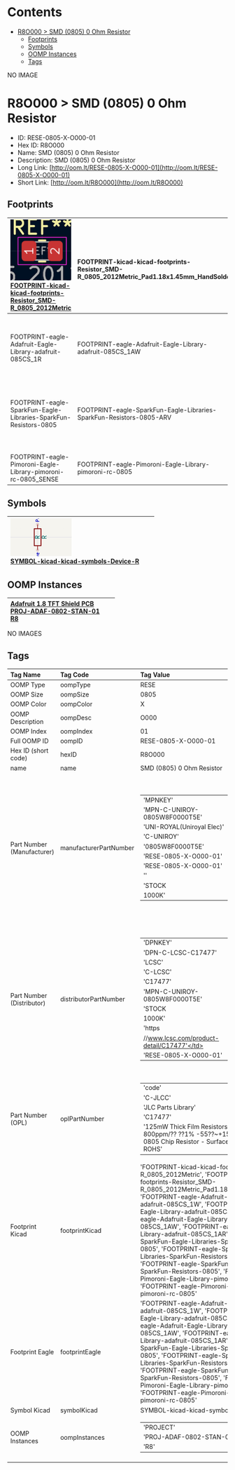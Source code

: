 



Contents
========

* [R8O000 > SMD (0805) 0 Ohm Resistor](#r8o000--smd-0805-0-ohm-resistor)
	* [Footprints](#footprints)
	* [Symbols](#symbols)
	* [OOMP Instances](#oomp-instances)
	* [Tags](#tags)
  
NO IMAGE  
# R8O000 > SMD (0805) 0 Ohm Resistor

- ID: RESE-0805-X-O000-01
- Hex ID: R8O000
- Name: SMD (0805) 0 Ohm Resistor
- Description: SMD (0805) 0 Ohm Resistor
- Long Link: [http://oom.lt/RESE-0805-X-O000-01](http://oom.lt/RESE-0805-X-O000-01)
- Short Link: [http://oom.lt/R8O000](http://oom.lt/R8O000)

## Footprints
  

|[![](https://raw.githubusercontent.com/oomlout/oomlout_OOMP_eda_V2/main/FOOTPRINT/kicad/kicad-footprints/Resistor_SMD/R_0805_2012Metric/image_140.png)<br>FOOTPRINT-kicad-kicad-footprints-Resistor_SMD-R_0805_2012Metric](https://github.com/oomlout/oomlout_OOMP_eda_V2/tree/main/FOOTPRINT/kicad/kicad-footprints/Resistor_SMD/R_0805_2012Metric/)|![]()<br>FOOTPRINT-kicad-kicad-footprints-Resistor_SMD-R_0805_2012Metric_Pad1.18x1.45mm_HandSolder|![]()<br>FOOTPRINT-eagle-Adafruit-Eagle-Library-adafruit-085CS_1W|
| :--- | :--- | :--- |
|![]()<br>FOOTPRINT-eagle-Adafruit-Eagle-Library-adafruit-085CS_1R|![]()<br>FOOTPRINT-eagle-Adafruit-Eagle-Library-adafruit-085CS_1AW|![]()<br>FOOTPRINT-eagle-Adafruit-Eagle-Library-adafruit-085CS_1AR|
|![]()<br>FOOTPRINT-eagle-SparkFun-Eagle-Libraries-SparkFun-Resistors-0805|![]()<br>FOOTPRINT-eagle-SparkFun-Eagle-Libraries-SparkFun-Resistors-0805-ARV|![]()<br>FOOTPRINT-eagle-SparkFun-Eagle-Libraries-SparkFun-Resistors-0805|
|![]()<br>FOOTPRINT-eagle-Pimoroni-Eagle-Library-pimoroni-rc-0805_SENSE|![]()<br>FOOTPRINT-eagle-Pimoroni-Eagle-Library-pimoroni-rc-0805||

## Symbols
  

|[![](https://raw.githubusercontent.com/oomlout/oomlout_OOMP_eda_V2/main/SYMBOL/kicad/kicad-symbols/Device/R/image_140.png)<br>SYMBOL-kicad-kicad-symbols-Device-R](https://github.com/oomlout/oomlout_OOMP_eda_V2/tree/main/SYMBOL/kicad/kicad-symbols/Device/R/)|||
| :--- | :--- | :--- |

## OOMP Instances
  

|[Adafruit 1.8 TFT Shield PCB<br>PROJ-ADAF-0802-STAN-01<br>R8](https://github.com/oomlout/oomlout_OOMP_projects_V2/tree/main/PROJ/ADAF/0802/STAN/01/)|||
| :--- | :--- | :--- |
  
NO IMAGES  
## Tags
  

|Tag Name|Tag Code|Tag Value|
| :--- | :--- | :--- |
|OOMP Type|oompType|RESE|
|OOMP Size|oompSize|0805|
|OOMP Color|oompColor|X|
|OOMP Description|oompDesc|O000|
|OOMP Index|oompIndex|01|
|Full OOMP ID|oompID|RESE-0805-X-O000-01|
|Hex ID (short code)|hexID|R8O000|
|name|name|SMD (0805) 0 Ohm Resistor|
|Part Number (Manufacturer)|manufacturerPartNumber|<table><tr><td>'MPNKEY'</td></tr><tr><td> 'MPN-C-UNIROY-0805W8F0000T5E'</td><td> 'MANUFACTURER'</td></tr><tr><td> 'UNI-ROYAL(Uniroyal Elec)'</td><td> 'MANUCODE'</td></tr><tr><td> 'C-UNIROY'</td><td> 'MPN'</td></tr><tr><td> '0805W8F0000T5E'</td><td> 'OOMPIDPARTIAL'</td></tr><tr><td> 'RESE-0805-X-O000-01'</td><td> 'OOMPID'</td></tr><tr><td> 'RESE-0805-X-O000-01'</td><td> 'LINK'</td></tr><tr><td> ''</td><td> 'tags'</td></tr><tr><td> 'STOCK</td></tr><tr><td>1000K'</td></tr></table></td><td> <table><tr><td>'MPNKEY'</td></tr><tr><td> 'MPN-C-UNIROY-0805W8J0000T5E'</td><td> 'MANUFACTURER'</td></tr><tr><td> 'UNI-ROYAL(Uniroyal Elec)'</td><td> 'MANUCODE'</td></tr><tr><td> 'C-UNIROY'</td><td> 'MPN'</td></tr><tr><td> '0805W8J0000T5E'</td><td> 'OOMPIDPARTIAL'</td></tr><tr><td> 'RESE-0805-X-O000-01'</td><td> 'OOMPID'</td></tr><tr><td> 'RESE-0805-X-O000-01'</td><td> 'LINK'</td></tr><tr><td> ''</td><td> 'tags'</td></tr><tr><td> 'STOCK</td></tr><tr><td>100K'</td></tr></table></td><td> <table><tr><td>'MPNKEY'</td></tr><tr><td> 'MPN-C-YAGEO-RC0805JR-070RL'</td><td> 'MANUFACTURER'</td></tr><tr><td> 'YAGEO'</td><td> 'MANUCODE'</td></tr><tr><td> 'C-YAGEO'</td><td> 'MPN'</td></tr><tr><td> 'RC0805JR-070RL'</td><td> 'OOMPIDPARTIAL'</td></tr><tr><td> 'RESE-0805-X-O000-01'</td><td> 'OOMPID'</td></tr><tr><td> 'RESE-0805-X-O000-01'</td><td> 'LINK'</td></tr><tr><td> ''</td><td> 'tags'</td></tr><tr><td> </td></tr></table></td><td> <table><tr><td>'MPNKEY'</td></tr><tr><td> 'MPN-C-YAGEO-RC0805FR-070RL'</td><td> 'MANUFACTURER'</td></tr><tr><td> 'YAGEO'</td><td> 'MANUCODE'</td></tr><tr><td> 'C-YAGEO'</td><td> 'MPN'</td></tr><tr><td> 'RC0805FR-070RL'</td><td> 'OOMPIDPARTIAL'</td></tr><tr><td> 'RESE-0805-X-O000-01'</td><td> 'OOMPID'</td></tr><tr><td> 'RESE-0805-X-O000-01'</td><td> 'LINK'</td></tr><tr><td> ''</td><td> 'tags'</td></tr><tr><td> 'STOCK</td></tr><tr><td>100K'</td></tr></table></td><td> <table><tr><td>'MPNKEY'</td></tr><tr><td> 'MPN-C-LIZELE-CR0805F80000G'</td><td> 'MANUFACTURER'</td></tr><tr><td> 'LIZ Elec'</td><td> 'MANUCODE'</td></tr><tr><td> 'C-LIZELE'</td><td> 'MPN'</td></tr><tr><td> 'CR0805F80000G'</td><td> 'OOMPIDPARTIAL'</td></tr><tr><td> 'RESE-0805-X-O000-01'</td><td> 'OOMPID'</td></tr><tr><td> 'RESE-0805-X-O000-01'</td><td> 'LINK'</td></tr><tr><td> ''</td><td> 'tags'</td></tr><tr><td> </td></tr></table></td><td> <table><tr><td>'MPNKEY'</td></tr><tr><td> 'MPN-C-LIZELE-CR0805J80000G'</td><td> 'MANUFACTURER'</td></tr><tr><td> 'LIZ Elec'</td><td> 'MANUCODE'</td></tr><tr><td> 'C-LIZELE'</td><td> 'MPN'</td></tr><tr><td> 'CR0805J80000G'</td><td> 'OOMPIDPARTIAL'</td></tr><tr><td> 'RESE-0805-X-O000-01'</td><td> 'OOMPID'</td></tr><tr><td> 'RESE-0805-X-O000-01'</td><td> 'LINK'</td></tr><tr><td> ''</td><td> 'tags'</td></tr><tr><td> </td></tr></table></td><td> <table><tr><td>'MPNKEY'</td></tr><tr><td> 'MPN-C-RALEC-RTT050000FTP'</td><td> 'MANUFACTURER'</td></tr><tr><td> 'RALEC'</td><td> 'MANUCODE'</td></tr><tr><td> 'C-RALEC'</td><td> 'MPN'</td></tr><tr><td> 'RTT050000FTP'</td><td> 'OOMPIDPARTIAL'</td></tr><tr><td> 'RESE-0805-X-O000-01'</td><td> 'OOMPID'</td></tr><tr><td> 'RESE-0805-X-O000-01'</td><td> 'LINK'</td></tr><tr><td> ''</td><td> 'tags'</td></tr><tr><td> </td></tr></table></td><td> <table><tr><td>'MPNKEY'</td></tr><tr><td> 'MPN-C-RALEC-RTT05000JTP'</td><td> 'MANUFACTURER'</td></tr><tr><td> 'RALEC'</td><td> 'MANUCODE'</td></tr><tr><td> 'C-RALEC'</td><td> 'MPN'</td></tr><tr><td> 'RTT05000JTP'</td><td> 'OOMPIDPARTIAL'</td></tr><tr><td> 'RESE-0805-X-O000-01'</td><td> 'OOMPID'</td></tr><tr><td> 'RESE-0805-X-O000-01'</td><td> 'LINK'</td></tr><tr><td> ''</td><td> 'tags'</td></tr><tr><td> 'STOCK</td></tr><tr><td>100K'</td></tr></table></td><td> <table><tr><td>'MPNKEY'</td></tr><tr><td> 'MPN-C-FHGUAN-RS-05000JT'</td><td> 'MANUFACTURER'</td></tr><tr><td> 'FH (Guangdong Fenghua Advanced Tech)'</td><td> 'MANUCODE'</td></tr><tr><td> 'C-FHGUAN'</td><td> 'MPN'</td></tr><tr><td> 'RS-05000JT'</td><td> 'OOMPIDPARTIAL'</td></tr><tr><td> 'RESE-0805-X-O000-01'</td><td> 'OOMPID'</td></tr><tr><td> 'RESE-0805-X-O000-01'</td><td> 'LINK'</td></tr><tr><td> ''</td><td> 'tags'</td></tr><tr><td> 'STOCK</td></tr><tr><td>100K'</td></tr></table></td><td> <table><tr><td>'MPNKEY'</td></tr><tr><td> 'MPN-C-KOASPE-RK73Z2ATTD'</td><td> 'MANUFACTURER'</td></tr><tr><td> 'KOA Speer Elec'</td><td> 'MANUCODE'</td></tr><tr><td> 'C-KOASPE'</td><td> 'MPN'</td></tr><tr><td> 'RK73Z2ATTD'</td><td> 'OOMPIDPARTIAL'</td></tr><tr><td> 'RESE-0805-X-O000-01'</td><td> 'OOMPID'</td></tr><tr><td> 'RESE-0805-X-O000-01'</td><td> 'LINK'</td></tr><tr><td> ''</td><td> 'tags'</td></tr><tr><td> </td></tr></table></td><td> <table><tr><td>'MPNKEY'</td></tr><tr><td> 'MPN-C-FHGUAN-RS-05000FT'</td><td> 'MANUFACTURER'</td></tr><tr><td> 'FH (Guangdong Fenghua Advanced Tech)'</td><td> 'MANUCODE'</td></tr><tr><td> 'C-FHGUAN'</td><td> 'MPN'</td></tr><tr><td> 'RS-05000FT'</td><td> 'OOMPIDPARTIAL'</td></tr><tr><td> 'RESE-0805-X-O000-01'</td><td> 'OOMPID'</td></tr><tr><td> 'RESE-0805-X-O000-01'</td><td> 'LINK'</td></tr><tr><td> ''</td><td> 'tags'</td></tr><tr><td> 'STOCK</td></tr><tr><td>10K'</td></tr></table></td><td> <table><tr><td>'MPNKEY'</td></tr><tr><td> 'MPN-C-YAGEO-AC0805JR-070RL'</td><td> 'MANUFACTURER'</td></tr><tr><td> 'YAGEO'</td><td> 'MANUCODE'</td></tr><tr><td> 'C-YAGEO'</td><td> 'MPN'</td></tr><tr><td> 'AC0805JR-070RL'</td><td> 'OOMPIDPARTIAL'</td></tr><tr><td> 'RESE-0805-X-O000-01'</td><td> 'OOMPID'</td></tr><tr><td> 'RESE-0805-X-O000-01'</td><td> 'LINK'</td></tr><tr><td> ''</td><td> 'tags'</td></tr><tr><td> 'STOCK</td></tr><tr><td>10K'</td></tr></table></td><td> <table><tr><td>'MPNKEY'</td></tr><tr><td> 'MPN-C-ROHMSE-MCR10EZPJ000'</td><td> 'MANUFACTURER'</td></tr><tr><td> 'ROHM Semicon'</td><td> 'MANUCODE'</td></tr><tr><td> 'C-ROHMSE'</td><td> 'MPN'</td></tr><tr><td> 'MCR10EZPJ000'</td><td> 'OOMPIDPARTIAL'</td></tr><tr><td> 'RESE-0805-X-O000-01'</td><td> 'OOMPID'</td></tr><tr><td> 'RESE-0805-X-O000-01'</td><td> 'LINK'</td></tr><tr><td> ''</td><td> 'tags'</td></tr><tr><td> </td></tr></table></td><td> <table><tr><td>'MPNKEY'</td></tr><tr><td> 'MPN-C-WALSIN-WR08X0000FTL'</td><td> 'MANUFACTURER'</td></tr><tr><td> 'Walsin Tech Corp'</td><td> 'MANUCODE'</td></tr><tr><td> 'C-WALSIN'</td><td> 'MPN'</td></tr><tr><td> 'WR08X0000FTL'</td><td> 'OOMPIDPARTIAL'</td></tr><tr><td> 'RESE-0805-X-O000-01'</td><td> 'OOMPID'</td></tr><tr><td> 'RESE-0805-X-O000-01'</td><td> 'LINK'</td></tr><tr><td> ''</td><td> 'tags'</td></tr><tr><td> 'STOCK</td></tr><tr><td>10K'</td></tr></table></td><td> <table><tr><td>'MPNKEY'</td></tr><tr><td> 'MPN-C-PANASO-ERJ6GEY0R00V'</td><td> 'MANUFACTURER'</td></tr><tr><td> 'PANASONIC'</td><td> 'MANUCODE'</td></tr><tr><td> 'C-PANASO'</td><td> 'MPN'</td></tr><tr><td> 'ERJ6GEY0R00V'</td><td> 'OOMPIDPARTIAL'</td></tr><tr><td> 'RESE-0805-X-O000-01'</td><td> 'OOMPID'</td></tr><tr><td> 'RESE-0805-X-O000-01'</td><td> 'LINK'</td></tr><tr><td> ''</td><td> 'tags'</td></tr><tr><td> 'STOCK</td></tr><tr><td>10K'</td></tr></table></td><td> <table><tr><td>'MPNKEY'</td></tr><tr><td> 'MPN-C-YAGEO-AC0805FR-070RL'</td><td> 'MANUFACTURER'</td></tr><tr><td> 'YAGEO'</td><td> 'MANUCODE'</td></tr><tr><td> 'C-YAGEO'</td><td> 'MPN'</td></tr><tr><td> 'AC0805FR-070RL'</td><td> 'OOMPIDPARTIAL'</td></tr><tr><td> 'RESE-0805-X-O000-01'</td><td> 'OOMPID'</td></tr><tr><td> 'RESE-0805-X-O000-01'</td><td> 'LINK'</td></tr><tr><td> ''</td><td> 'tags'</td></tr><tr><td> 'STOCK</td></tr><tr><td>10K'</td></tr></table></td><td> <table><tr><td>'MPNKEY'</td></tr><tr><td> 'MPN-C-SEISTA-RMCF0805ZT0R00'</td><td> 'MANUFACTURER'</td></tr><tr><td> 'SEI(Stackpole Elec)'</td><td> 'MANUCODE'</td></tr><tr><td> 'C-SEISTA'</td><td> 'MPN'</td></tr><tr><td> 'RMCF0805ZT0R00'</td><td> 'OOMPIDPARTIAL'</td></tr><tr><td> 'RESE-0805-X-O000-01'</td><td> 'OOMPID'</td></tr><tr><td> 'RESE-0805-X-O000-01'</td><td> 'LINK'</td></tr><tr><td> ''</td><td> 'tags'</td></tr><tr><td> </td></tr></table></td><td> <table><tr><td>'MPNKEY'</td></tr><tr><td> 'MPN-C-EVEROH-CR0805F0R00P05Z'</td><td> 'MANUFACTURER'</td></tr><tr><td> 'Ever Ohms Tech'</td><td> 'MANUCODE'</td></tr><tr><td> 'C-EVEROH'</td><td> 'MPN'</td></tr><tr><td> 'CR0805F0R00P05Z'</td><td> 'OOMPIDPARTIAL'</td></tr><tr><td> 'RESE-0805-X-O000-01'</td><td> 'OOMPID'</td></tr><tr><td> 'RESE-0805-X-O000-01'</td><td> 'LINK'</td></tr><tr><td> ''</td><td> 'tags'</td></tr><tr><td> </td></tr></table></td><td> <table><tr><td>'MPNKEY'</td></tr><tr><td> 'MPN-C-TAITEC-RM10FTN0'</td><td> 'MANUFACTURER'</td></tr><tr><td> 'TA-I Tech'</td><td> 'MANUCODE'</td></tr><tr><td> 'C-TAITEC'</td><td> 'MPN'</td></tr><tr><td> 'RM10FTN0'</td><td> 'OOMPIDPARTIAL'</td></tr><tr><td> 'RESE-0805-X-O000-01'</td><td> 'OOMPID'</td></tr><tr><td> 'RESE-0805-X-O000-01'</td><td> 'LINK'</td></tr><tr><td> ''</td><td> 'tags'</td></tr><tr><td> </td></tr></table></td><td> <table><tr><td>'MPNKEY'</td></tr><tr><td> 'MPN-C-TYOHM-RMC080505%N'</td><td> 'MANUFACTURER'</td></tr><tr><td> 'TyoHM'</td><td> 'MANUCODE'</td></tr><tr><td> 'C-TYOHM'</td><td> 'MPN'</td></tr><tr><td> 'RMC080505%N'</td><td> 'OOMPIDPARTIAL'</td></tr><tr><td> 'RESE-0805-X-O000-01'</td><td> 'OOMPID'</td></tr><tr><td> 'RESE-0805-X-O000-01'</td><td> 'LINK'</td></tr><tr><td> ''</td><td> 'tags'</td></tr><tr><td> </td></tr></table></td><td> <table><tr><td>'MPNKEY'</td></tr><tr><td> 'MPN-C-TYOHM-RMC080501%N'</td><td> 'MANUFACTURER'</td></tr><tr><td> 'TyoHM'</td><td> 'MANUCODE'</td></tr><tr><td> 'C-TYOHM'</td><td> 'MPN'</td></tr><tr><td> 'RMC080501%N'</td><td> 'OOMPIDPARTIAL'</td></tr><tr><td> 'RESE-0805-X-O000-01'</td><td> 'OOMPID'</td></tr><tr><td> 'RESE-0805-X-O000-01'</td><td> 'LINK'</td></tr><tr><td> ''</td><td> 'tags'</td></tr><tr><td> 'STOCK</td></tr><tr><td>1K'</td></tr></table></td><td> <table><tr><td>'MPNKEY'</td></tr><tr><td> 'MPN-C-UNIROY-HP05W3J0000T5E'</td><td> 'MANUFACTURER'</td></tr><tr><td> 'UNI-ROYAL(Uniroyal Elec)'</td><td> 'MANUCODE'</td></tr><tr><td> 'C-UNIROY'</td><td> 'MPN'</td></tr><tr><td> 'HP05W3J0000T5E'</td><td> 'OOMPIDPARTIAL'</td></tr><tr><td> 'RESE-0805-X-O000-01'</td><td> 'OOMPID'</td></tr><tr><td> 'RESE-0805-X-O000-01'</td><td> 'LINK'</td></tr><tr><td> ''</td><td> 'tags'</td></tr><tr><td> </td></tr></table></td><td> <table><tr><td>'MPNKEY'</td></tr><tr><td> 'MPN-C-VIKING-CR-05FL7----0R'</td><td> 'MANUFACTURER'</td></tr><tr><td> 'Viking Tech'</td><td> 'MANUCODE'</td></tr><tr><td> 'C-VIKING'</td><td> 'MPN'</td></tr><tr><td> 'CR-05FL7----0R'</td><td> 'OOMPIDPARTIAL'</td></tr><tr><td> 'RESE-0805-X-O000-01'</td><td> 'OOMPID'</td></tr><tr><td> 'RESE-0805-X-O000-01'</td><td> 'LINK'</td></tr><tr><td> ''</td><td> 'tags'</td></tr><tr><td> </td></tr></table></td><td> <table><tr><td>'MPNKEY'</td></tr><tr><td> 'MPN-C-RALEC-RAT05000JTP'</td><td> 'MANUFACTURER'</td></tr><tr><td> 'RALEC'</td><td> 'MANUCODE'</td></tr><tr><td> 'C-RALEC'</td><td> 'MPN'</td></tr><tr><td> 'RAT05000JTP'</td><td> 'OOMPIDPARTIAL'</td></tr><tr><td> 'RESE-0805-X-O000-01'</td><td> 'OOMPID'</td></tr><tr><td> 'RESE-0805-X-O000-01'</td><td> 'LINK'</td></tr><tr><td> ''</td><td> 'tags'</td></tr><tr><td> </td></tr></table></td><td> <table><tr><td>'MPNKEY'</td></tr><tr><td> 'MPN-C-KAMAYA-RMC20JPTP'</td><td> 'MANUFACTURER'</td></tr><tr><td> 'KAMAYA'</td><td> 'MANUCODE'</td></tr><tr><td> 'C-KAMAYA'</td><td> 'MPN'</td></tr><tr><td> 'RMC20JPTP'</td><td> 'OOMPIDPARTIAL'</td></tr><tr><td> 'RESE-0805-X-O000-01'</td><td> 'OOMPID'</td></tr><tr><td> 'RESE-0805-X-O000-01'</td><td> 'LINK'</td></tr><tr><td> ''</td><td> 'tags'</td></tr><tr><td> </td></tr></table></td><td> <table><tr><td>'MPNKEY'</td></tr><tr><td> 'MPN-C-RESIST-AECR0805F0000K9'</td><td> 'MANUFACTURER'</td></tr><tr><td> 'Resistor.Today'</td><td> 'MANUCODE'</td></tr><tr><td> 'C-RESIST'</td><td> 'MPN'</td></tr><tr><td> 'AECR0805F0000K9'</td><td> 'OOMPIDPARTIAL'</td></tr><tr><td> 'RESE-0805-X-O000-01'</td><td> 'OOMPID'</td></tr><tr><td> 'RESE-0805-X-O000-01'</td><td> 'LINK'</td></tr><tr><td> ''</td><td> 'tags'</td></tr><tr><td> 'STOCK</td></tr><tr><td>1K'</td></tr></table></td><td> <table><tr><td>'MPNKEY'</td></tr><tr><td> 'MPN-C-FHGUAN-ACE05000JT'</td><td> 'MANUFACTURER'</td></tr><tr><td> 'FH(Guangdong Fenghua Advanced Tech)'</td><td> 'MANUCODE'</td></tr><tr><td> 'C-FHGUAN'</td><td> 'MPN'</td></tr><tr><td> 'ACE05000JT'</td><td> 'OOMPIDPARTIAL'</td></tr><tr><td> 'RESE-0805-X-O000-01'</td><td> 'OOMPID'</td></tr><tr><td> 'RESE-0805-X-O000-01'</td><td> 'LINK'</td></tr><tr><td> ''</td><td> 'tags'</td></tr><tr><td> </td></tr></table></td><td> <table><tr><td>'MPNKEY'</td></tr><tr><td> 'MPN-C-SEISTA-HCJ0805ZT0R00'</td><td> 'MANUFACTURER'</td></tr><tr><td> 'SEI(Stackpole Elec)'</td><td> 'MANUCODE'</td></tr><tr><td> 'C-SEISTA'</td><td> 'MPN'</td></tr><tr><td> 'HCJ0805ZT0R00'</td><td> 'OOMPIDPARTIAL'</td></tr><tr><td> 'RESE-0805-X-O000-01'</td><td> 'OOMPID'</td></tr><tr><td> 'RESE-0805-X-O000-01'</td><td> 'LINK'</td></tr><tr><td> ''</td><td> 'tags'</td></tr><tr><td> </td></tr></table></td><td> <table><tr><td>'MPNKEY'</td></tr><tr><td> 'MPN-C-SANYEA-SY0805JN0RP'</td><td> 'MANUFACTURER'</td></tr><tr><td> 'SANYEAR'</td><td> 'MANUCODE'</td></tr><tr><td> 'C-SANYEA'</td><td> 'MPN'</td></tr><tr><td> 'SY0805JN0RP'</td><td> 'OOMPIDPARTIAL'</td></tr><tr><td> 'RESE-0805-X-O000-01'</td><td> 'OOMPID'</td></tr><tr><td> 'RESE-0805-X-O000-01'</td><td> 'LINK'</td></tr><tr><td> ''</td><td> 'tags'</td></tr><tr><td> </td></tr></table></td><td> <table><tr><td>'MPNKEY'</td></tr><tr><td> 'MPN-C-SANYEA-SY0805FN0RP'</td><td> 'MANUFACTURER'</td></tr><tr><td> 'SANYEAR'</td><td> 'MANUCODE'</td></tr><tr><td> 'C-SANYEA'</td><td> 'MPN'</td></tr><tr><td> 'SY0805FN0RP'</td><td> 'OOMPIDPARTIAL'</td></tr><tr><td> 'RESE-0805-X-O000-01'</td><td> 'OOMPID'</td></tr><tr><td> 'RESE-0805-X-O000-01'</td><td> 'LINK'</td></tr><tr><td> ''</td><td> 'tags'</td></tr><tr><td> </td></tr></table></td><td> <table><tr><td>'MPNKEY'</td></tr><tr><td> 'MPN-C-VIKING-CR-05JL7----0R'</td><td> 'MANUFACTURER'</td></tr><tr><td> 'Viking Tech'</td><td> 'MANUCODE'</td></tr><tr><td> 'C-VIKING'</td><td> 'MPN'</td></tr><tr><td> 'CR-05JL7----0R'</td><td> 'OOMPIDPARTIAL'</td></tr><tr><td> 'RESE-0805-X-O000-01'</td><td> 'OOMPID'</td></tr><tr><td> 'RESE-0805-X-O000-01'</td><td> 'LINK'</td></tr><tr><td> ''</td><td> 'tags'</td></tr><tr><td> 'STOCK</td></tr><tr><td>1K'</td></tr></table></td><td> <table><tr><td>'MPNKEY'</td></tr><tr><td> 'MPN-C-WALSIN-MR08X000PTL'</td><td> 'MANUFACTURER'</td></tr><tr><td> 'Walsin Tech Corp'</td><td> 'MANUCODE'</td></tr><tr><td> 'C-WALSIN'</td><td> 'MPN'</td></tr><tr><td> 'MR08X000PTL'</td><td> 'OOMPIDPARTIAL'</td></tr><tr><td> 'RESE-0805-X-O000-01'</td><td> 'OOMPID'</td></tr><tr><td> 'RESE-0805-X-O000-01'</td><td> 'LINK'</td></tr><tr><td> ''</td><td> 'tags'</td></tr><tr><td> </td></tr></table></td><td> <table><tr><td>'MPNKEY'</td></tr><tr><td> 'MPN-C-VIKING-CR-05JA7----0R'</td><td> 'MANUFACTURER'</td></tr><tr><td> 'Viking Tech'</td><td> 'MANUCODE'</td></tr><tr><td> 'C-VIKING'</td><td> 'MPN'</td></tr><tr><td> 'CR-05JA7----0R'</td><td> 'OOMPIDPARTIAL'</td></tr><tr><td> 'RESE-0805-X-O000-01'</td><td> 'OOMPID'</td></tr><tr><td> 'RESE-0805-X-O000-01'</td><td> 'LINK'</td></tr><tr><td> ''</td><td> 'tags'</td></tr><tr><td> </td></tr></table></td><td> <table><tr><td>'MPNKEY'</td></tr><tr><td> 'MPN-C-HKRHON-RCT050RJLF'</td><td> 'MANUFACTURER'</td></tr><tr><td> 'HKR(Hong Kong Resistors)'</td><td> 'MANUCODE'</td></tr><tr><td> 'C-HKRHON'</td><td> 'MPN'</td></tr><tr><td> 'RCT050RJLF'</td><td> 'OOMPIDPARTIAL'</td></tr><tr><td> 'RESE-0805-X-O000-01'</td><td> 'OOMPID'</td></tr><tr><td> 'RESE-0805-X-O000-01'</td><td> 'LINK'</td></tr><tr><td> ''</td><td> 'tags'</td></tr><tr><td> </td></tr></table></td><td> <table><tr><td>'MPNKEY'</td></tr><tr><td> 'MPN-C-VISHAY-CRCW08050000Z0EAHP'</td><td> 'MANUFACTURER'</td></tr><tr><td> 'Vishay Intertech'</td><td> 'MANUCODE'</td></tr><tr><td> 'C-VISHAY'</td><td> 'MPN'</td></tr><tr><td> 'CRCW08050000Z0EAHP'</td><td> 'OOMPIDPARTIAL'</td></tr><tr><td> 'RESE-0805-X-O000-01'</td><td> 'OOMPID'</td></tr><tr><td> 'RESE-0805-X-O000-01'</td><td> 'LINK'</td></tr><tr><td> ''</td><td> 'tags'</td></tr><tr><td> </td></tr></table></td><td> <table><tr><td>'MPNKEY'</td></tr><tr><td> 'MPN-C-VISHAY-CRCW08050000Z0EA'</td><td> 'MANUFACTURER'</td></tr><tr><td> 'Vishay Intertech'</td><td> 'MANUCODE'</td></tr><tr><td> 'C-VISHAY'</td><td> 'MPN'</td></tr><tr><td> 'CRCW08050000Z0EA'</td><td> 'OOMPIDPARTIAL'</td></tr><tr><td> 'RESE-0805-X-O000-01'</td><td> 'OOMPID'</td></tr><tr><td> 'RESE-0805-X-O000-01'</td><td> 'LINK'</td></tr><tr><td> ''</td><td> 'tags'</td></tr><tr><td> </td></tr></table></td><td> <table><tr><td>'MPNKEY'</td></tr><tr><td> 'MPN-C-FHGUAN-RHC-05000FT'</td><td> 'MANUFACTURER'</td></tr><tr><td> 'FH(Guangdong Fenghua Advanced Tech)'</td><td> 'MANUCODE'</td></tr><tr><td> 'C-FHGUAN'</td><td> 'MPN'</td></tr><tr><td> 'RHC-05000FT'</td><td> 'OOMPIDPARTIAL'</td></tr><tr><td> 'RESE-0805-X-O000-01'</td><td> 'OOMPID'</td></tr><tr><td> 'RESE-0805-X-O000-01'</td><td> 'LINK'</td></tr><tr><td> ''</td><td> 'tags'</td></tr><tr><td> </td></tr></table></td><td> <table><tr><td>'MPNKEY'</td></tr><tr><td> 'MPN-C-EVEROH-CR0805J0R00P05Z'</td><td> 'MANUFACTURER'</td></tr><tr><td> 'Ever Ohms Tech'</td><td> 'MANUCODE'</td></tr><tr><td> 'C-EVEROH'</td><td> 'MPN'</td></tr><tr><td> 'CR0805J0R00P05Z'</td><td> 'OOMPIDPARTIAL'</td></tr><tr><td> 'RESE-0805-X-O000-01'</td><td> 'OOMPID'</td></tr><tr><td> 'RESE-0805-X-O000-01'</td><td> 'LINK'</td></tr><tr><td> ''</td><td> 'tags'</td></tr><tr><td> </td></tr></table></td><td> <table><tr><td>'MPNKEY'</td></tr><tr><td> 'MPN-C-UNIROY-CQ05W8J0000T5E'</td><td> 'MANUFACTURER'</td></tr><tr><td> 'UNI-ROYAL(Uniroyal Elec)'</td><td> 'MANUCODE'</td></tr><tr><td> 'C-UNIROY'</td><td> 'MPN'</td></tr><tr><td> 'CQ05W8J0000T5E'</td><td> 'OOMPIDPARTIAL'</td></tr><tr><td> 'RESE-0805-X-O000-01'</td><td> 'OOMPID'</td></tr><tr><td> 'RESE-0805-X-O000-01'</td><td> 'LINK'</td></tr><tr><td> ''</td><td> 'tags'</td></tr><tr><td> 'STOCK</td></tr><tr><td>1K'</td></tr></table></td><td> <table><tr><td>'MPNKEY'</td></tr><tr><td> 'MPN-C-PANASO-ERJ-U060R00V'</td><td> 'MANUFACTURER'</td></tr><tr><td> 'PANASONIC'</td><td> 'MANUCODE'</td></tr><tr><td> 'C-PANASO'</td><td> 'MPN'</td></tr><tr><td> 'ERJ-U060R00V'</td><td> 'OOMPIDPARTIAL'</td></tr><tr><td> 'RESE-0805-X-O000-01'</td><td> 'OOMPID'</td></tr><tr><td> 'RESE-0805-X-O000-01'</td><td> 'LINK'</td></tr><tr><td> ''</td><td> 'tags'</td></tr><tr><td> </td></tr></table></td><td> <table><tr><td>'MPNKEY'</td></tr><tr><td> 'MPN-C-KEYSTO-5106'</td><td> 'MANUFACTURER'</td></tr><tr><td> 'Keystone'</td><td> 'MANUCODE'</td></tr><tr><td> 'C-KEYSTO'</td><td> 'MPN'</td></tr><tr><td> '5106'</td><td> 'OOMPIDPARTIAL'</td></tr><tr><td> 'RESE-0805-X-O000-01'</td><td> 'OOMPID'</td></tr><tr><td> 'RESE-0805-X-O000-01'</td><td> 'LINK'</td></tr><tr><td> ''</td><td> 'tags'</td></tr><tr><td> </td></tr></table></td><td> <table><tr><td>'MPNKEY'</td></tr><tr><td> 'MPN-C-TECONN-CRG0805ZR'</td><td> 'MANUFACTURER'</td></tr><tr><td> 'TE Connectivity'</td><td> 'MANUCODE'</td></tr><tr><td> 'C-TECONN'</td><td> 'MPN'</td></tr><tr><td> 'CRG0805ZR'</td><td> 'OOMPIDPARTIAL'</td></tr><tr><td> 'RESE-0805-X-O000-01'</td><td> 'OOMPID'</td></tr><tr><td> 'RESE-0805-X-O000-01'</td><td> 'LINK'</td></tr><tr><td> ''</td><td> 'tags'</td></tr><tr><td> </td></tr></table></td><td> <table><tr><td>'MPNKEY'</td></tr><tr><td> 'MPN-C-VISHAY-CRCW08050000ZSTA'</td><td> 'MANUFACTURER'</td></tr><tr><td> 'Vishay Intertech'</td><td> 'MANUCODE'</td></tr><tr><td> 'C-VISHAY'</td><td> 'MPN'</td></tr><tr><td> 'CRCW08050000ZSTA'</td><td> 'OOMPIDPARTIAL'</td></tr><tr><td> 'RESE-0805-X-O000-01'</td><td> 'OOMPID'</td></tr><tr><td> 'RESE-0805-X-O000-01'</td><td> 'LINK'</td></tr><tr><td> ''</td><td> 'tags'</td></tr><tr><td> </td></tr></table></td><td> <table><tr><td>'MPNKEY'</td></tr><tr><td> 'MPN-C-YAGEO-RC0805JR-070RP'</td><td> 'MANUFACTURER'</td></tr><tr><td> 'YAGEO'</td><td> 'MANUCODE'</td></tr><tr><td> 'C-YAGEO'</td><td> 'MPN'</td></tr><tr><td> 'RC0805JR-070RP'</td><td> 'OOMPIDPARTIAL'</td></tr><tr><td> 'RESE-0805-X-O000-01'</td><td> 'OOMPID'</td></tr><tr><td> 'RESE-0805-X-O000-01'</td><td> 'LINK'</td></tr><tr><td> ''</td><td> 'tags'</td></tr><tr><td> </td></tr></table></td><td> <table><tr><td>'MPNKEY'</td></tr><tr><td> 'MPN-C-VISHAY-MCU08050Z0000ZP500'</td><td> 'MANUFACTURER'</td></tr><tr><td> 'Vishay Intertech'</td><td> 'MANUCODE'</td></tr><tr><td> 'C-VISHAY'</td><td> 'MPN'</td></tr><tr><td> 'MCU08050Z0000ZP500'</td><td> 'OOMPIDPARTIAL'</td></tr><tr><td> 'RESE-0805-X-O000-01'</td><td> 'OOMPID'</td></tr><tr><td> 'RESE-0805-X-O000-01'</td><td> 'LINK'</td></tr><tr><td> ''</td><td> 'tags'</td></tr><tr><td> </td></tr></table></td><td> <table><tr><td>'MPNKEY'</td></tr><tr><td> 'MPN-C-KEYSTO-5107'</td><td> 'MANUFACTURER'</td></tr><tr><td> 'Keystone'</td><td> 'MANUCODE'</td></tr><tr><td> 'C-KEYSTO'</td><td> 'MPN'</td></tr><tr><td> '5107'</td><td> 'OOMPIDPARTIAL'</td></tr><tr><td> 'RESE-0805-X-O000-01'</td><td> 'OOMPID'</td></tr><tr><td> 'RESE-0805-X-O000-01'</td><td> 'LINK'</td></tr><tr><td> ''</td><td> 'tags'</td></tr><tr><td> </td></tr></table></td><td> <table><tr><td>'MPNKEY'</td></tr><tr><td> 'MPN-C-VISHAY-CRCW08050000Z0EC'</td><td> 'MANUFACTURER'</td></tr><tr><td> 'Vishay Intertech'</td><td> 'MANUCODE'</td></tr><tr><td> 'C-VISHAY'</td><td> 'MPN'</td></tr><tr><td> 'CRCW08050000Z0EC'</td><td> 'OOMPIDPARTIAL'</td></tr><tr><td> 'RESE-0805-X-O000-01'</td><td> 'OOMPID'</td></tr><tr><td> 'RESE-0805-X-O000-01'</td><td> 'LINK'</td></tr><tr><td> ''</td><td> 'tags'</td></tr><tr><td> </td></tr></table></td><td> <table><tr><td>'MPNKEY'</td></tr><tr><td> 'MPN-C-YAGEO-AA0805JR-070RL'</td><td> 'MANUFACTURER'</td></tr><tr><td> 'YAGEO'</td><td> 'MANUCODE'</td></tr><tr><td> 'C-YAGEO'</td><td> 'MPN'</td></tr><tr><td> 'AA0805JR-070RL'</td><td> 'OOMPIDPARTIAL'</td></tr><tr><td> 'RESE-0805-X-O000-01'</td><td> 'OOMPID'</td></tr><tr><td> 'RESE-0805-X-O000-01'</td><td> 'LINK'</td></tr><tr><td> ''</td><td> 'tags'</td></tr><tr><td> </td></tr></table></td><td> <table><tr><td>'MPNKEY'</td></tr><tr><td> 'MPN-C-VISHAY-CRCW08050000ZSTC'</td><td> 'MANUFACTURER'</td></tr><tr><td> 'Vishay Intertech'</td><td> 'MANUCODE'</td></tr><tr><td> 'C-VISHAY'</td><td> 'MPN'</td></tr><tr><td> 'CRCW08050000ZSTC'</td><td> 'OOMPIDPARTIAL'</td></tr><tr><td> 'RESE-0805-X-O000-01'</td><td> 'OOMPID'</td></tr><tr><td> 'RESE-0805-X-O000-01'</td><td> 'LINK'</td></tr><tr><td> ''</td><td> 'tags'</td></tr><tr><td> </td></tr></table></td><td> <table><tr><td>'MPNKEY'</td></tr><tr><td> 'MPN-C-ROHMSE-SFR10EZPJ000'</td><td> 'MANUFACTURER'</td></tr><tr><td> 'ROHM Semicon'</td><td> 'MANUCODE'</td></tr><tr><td> 'C-ROHMSE'</td><td> 'MPN'</td></tr><tr><td> 'SFR10EZPJ000'</td><td> 'OOMPIDPARTIAL'</td></tr><tr><td> 'RESE-0805-X-O000-01'</td><td> 'OOMPID'</td></tr><tr><td> 'RESE-0805-X-O000-01'</td><td> 'LINK'</td></tr><tr><td> ''</td><td> 'tags'</td></tr><tr><td> </td></tr></table></td><td> <table><tr><td>'MPNKEY'</td></tr><tr><td> 'MPN-C-PANASO-ERJ-S060R00V'</td><td> 'MANUFACTURER'</td></tr><tr><td> 'PANASONIC'</td><td> 'MANUCODE'</td></tr><tr><td> 'C-PANASO'</td><td> 'MPN'</td></tr><tr><td> 'ERJ-S060R00V'</td><td> 'OOMPIDPARTIAL'</td></tr><tr><td> 'RESE-0805-X-O000-01'</td><td> 'OOMPID'</td></tr><tr><td> 'RESE-0805-X-O000-01'</td><td> 'LINK'</td></tr><tr><td> ''</td><td> 'tags'</td></tr><tr><td> </td></tr></table></td><td> <table><tr><td>'MPNKEY'</td></tr><tr><td> 'MPN-C-UNIROY-HQ05W3F0000T5E'</td><td> 'MANUFACTURER'</td></tr><tr><td> 'UNI-ROYAL(Uniroyal Elec)'</td><td> 'MANUCODE'</td></tr><tr><td> 'C-UNIROY'</td><td> 'MPN'</td></tr><tr><td> 'HQ05W3F0000T5E'</td><td> 'OOMPIDPARTIAL'</td></tr><tr><td> 'RESE-0805-X-O000-01'</td><td> 'OOMPID'</td></tr><tr><td> 'RESE-0805-X-O000-01'</td><td> 'LINK'</td></tr><tr><td> ''</td><td> 'tags'</td></tr><tr><td> </td></tr></table></td><td> <table><tr><td>'MPNKEY'</td></tr><tr><td> 'MPN-C-FOJAN-FRC0805P000 TS'</td><td> 'MANUFACTURER'</td></tr><tr><td> 'FOJAN'</td><td> 'MANUCODE'</td></tr><tr><td> 'C-FOJAN'</td><td> 'MPN'</td></tr><tr><td> 'FRC0805P000 TS'</td><td> 'OOMPIDPARTIAL'</td></tr><tr><td> 'RESE-0805-X-O000-01'</td><td> 'OOMPID'</td></tr><tr><td> 'RESE-0805-X-O000-01'</td><td> 'LINK'</td></tr><tr><td> ''</td><td> 'tags'</td></tr><tr><td> 'STOCK</td></tr><tr><td>100K'</td></tr></table></td><td> <table><tr><td>'MPNKEY'</td></tr><tr><td> 'MPN-C-YAGEO-RC0805JR-7W0RL'</td><td> 'MANUFACTURER'</td></tr><tr><td> 'YAGEO'</td><td> 'MANUCODE'</td></tr><tr><td> 'C-YAGEO'</td><td> 'MPN'</td></tr><tr><td> 'RC0805JR-7W0RL'</td><td> 'OOMPIDPARTIAL'</td></tr><tr><td> 'RESE-0805-X-O000-01'</td><td> 'OOMPID'</td></tr><tr><td> 'RESE-0805-X-O000-01'</td><td> 'LINK'</td></tr><tr><td> ''</td><td> 'tags'</td></tr><tr><td> </td></tr></table>|
|Part Number (Distributor)|distributorPartNumber|<table><tr><td>'DPNKEY'</td></tr><tr><td> 'DPN-C-LCSC-C17477'</td><td> 'DISTRIBUTOR'</td></tr><tr><td> 'LCSC'</td><td> 'DISTRCODE'</td></tr><tr><td> 'C-LCSC'</td><td> 'DPN'</td></tr><tr><td> 'C17477'</td><td> 'MPN'</td></tr><tr><td> 'MPN-C-UNIROY-0805W8F0000T5E'</td><td> 'TAGS'</td></tr><tr><td> 'STOCK</td></tr><tr><td>1000K'</td><td> 'LINK'</td></tr><tr><td> 'https</td></tr><tr><td>//www.lcsc.com/product-detail/C17477'</td><td> 'OOMPID'</td></tr><tr><td> 'RESE-0805-X-O000-01'</td></tr></table></td><td> <table><tr><td>'DPNKEY'</td></tr><tr><td> 'DPN-C-LCSC-C25275'</td><td> 'DISTRIBUTOR'</td></tr><tr><td> 'LCSC'</td><td> 'DISTRCODE'</td></tr><tr><td> 'C-LCSC'</td><td> 'DPN'</td></tr><tr><td> 'C25275'</td><td> 'MPN'</td></tr><tr><td> 'MPN-C-UNIROY-0805W8J0000T5E'</td><td> 'TAGS'</td></tr><tr><td> 'STOCK</td></tr><tr><td>100K'</td><td> 'LINK'</td></tr><tr><td> 'https</td></tr><tr><td>//www.lcsc.com/product-detail/C25275'</td><td> 'OOMPID'</td></tr><tr><td> 'RESE-0805-X-O000-01'</td></tr></table></td><td> <table><tr><td>'DPNKEY'</td></tr><tr><td> 'DPN-C-LCSC-C96345'</td><td> 'DISTRIBUTOR'</td></tr><tr><td> 'LCSC'</td><td> 'DISTRCODE'</td></tr><tr><td> 'C-LCSC'</td><td> 'DPN'</td></tr><tr><td> 'C96345'</td><td> 'MPN'</td></tr><tr><td> 'MPN-C-YAGEO-RC0805JR-070RL'</td><td> 'TAGS'</td></tr><tr><td> </td><td> 'LINK'</td></tr><tr><td> 'https</td></tr><tr><td>//www.lcsc.com/product-detail/C96345'</td><td> 'OOMPID'</td></tr><tr><td> 'RESE-0805-X-O000-01'</td></tr></table></td><td> <table><tr><td>'DPNKEY'</td></tr><tr><td> 'DPN-C-LCSC-C100045'</td><td> 'DISTRIBUTOR'</td></tr><tr><td> 'LCSC'</td><td> 'DISTRCODE'</td></tr><tr><td> 'C-LCSC'</td><td> 'DPN'</td></tr><tr><td> 'C100045'</td><td> 'MPN'</td></tr><tr><td> 'MPN-C-YAGEO-RC0805FR-070RL'</td><td> 'TAGS'</td></tr><tr><td> 'STOCK</td></tr><tr><td>100K'</td><td> 'LINK'</td></tr><tr><td> 'https</td></tr><tr><td>//www.lcsc.com/product-detail/C100045'</td><td> 'OOMPID'</td></tr><tr><td> 'RESE-0805-X-O000-01'</td></tr></table></td><td> <table><tr><td>'DPNKEY'</td></tr><tr><td> 'DPN-C-LCSC-C101402'</td><td> 'DISTRIBUTOR'</td></tr><tr><td> 'LCSC'</td><td> 'DISTRCODE'</td></tr><tr><td> 'C-LCSC'</td><td> 'DPN'</td></tr><tr><td> 'C101402'</td><td> 'MPN'</td></tr><tr><td> 'MPN-C-LIZELE-CR0805F80000G'</td><td> 'TAGS'</td></tr><tr><td> </td><td> 'LINK'</td></tr><tr><td> 'https</td></tr><tr><td>//www.lcsc.com/product-detail/C101402'</td><td> 'OOMPID'</td></tr><tr><td> 'RESE-0805-X-O000-01'</td></tr></table></td><td> <table><tr><td>'DPNKEY'</td></tr><tr><td> 'DPN-C-LCSC-C101922'</td><td> 'DISTRIBUTOR'</td></tr><tr><td> 'LCSC'</td><td> 'DISTRCODE'</td></tr><tr><td> 'C-LCSC'</td><td> 'DPN'</td></tr><tr><td> 'C101922'</td><td> 'MPN'</td></tr><tr><td> 'MPN-C-LIZELE-CR0805J80000G'</td><td> 'TAGS'</td></tr><tr><td> </td><td> 'LINK'</td></tr><tr><td> 'https</td></tr><tr><td>//www.lcsc.com/product-detail/C101922'</td><td> 'OOMPID'</td></tr><tr><td> 'RESE-0805-X-O000-01'</td></tr></table></td><td> <table><tr><td>'DPNKEY'</td></tr><tr><td> 'DPN-C-LCSC-C103900'</td><td> 'DISTRIBUTOR'</td></tr><tr><td> 'LCSC'</td><td> 'DISTRCODE'</td></tr><tr><td> 'C-LCSC'</td><td> 'DPN'</td></tr><tr><td> 'C103900'</td><td> 'MPN'</td></tr><tr><td> 'MPN-C-RALEC-RTT050000FTP'</td><td> 'TAGS'</td></tr><tr><td> </td><td> 'LINK'</td></tr><tr><td> 'https</td></tr><tr><td>//www.lcsc.com/product-detail/C103900'</td><td> 'OOMPID'</td></tr><tr><td> 'RESE-0805-X-O000-01'</td></tr></table></td><td> <table><tr><td>'DPNKEY'</td></tr><tr><td> 'DPN-C-LCSC-C103901'</td><td> 'DISTRIBUTOR'</td></tr><tr><td> 'LCSC'</td><td> 'DISTRCODE'</td></tr><tr><td> 'C-LCSC'</td><td> 'DPN'</td></tr><tr><td> 'C103901'</td><td> 'MPN'</td></tr><tr><td> 'MPN-C-RALEC-RTT05000JTP'</td><td> 'TAGS'</td></tr><tr><td> 'STOCK</td></tr><tr><td>100K'</td><td> 'LINK'</td></tr><tr><td> 'https</td></tr><tr><td>//www.lcsc.com/product-detail/C103901'</td><td> 'OOMPID'</td></tr><tr><td> 'RESE-0805-X-O000-01'</td></tr></table></td><td> <table><tr><td>'DPNKEY'</td></tr><tr><td> 'DPN-C-LCSC-C112378'</td><td> 'DISTRIBUTOR'</td></tr><tr><td> 'LCSC'</td><td> 'DISTRCODE'</td></tr><tr><td> 'C-LCSC'</td><td> 'DPN'</td></tr><tr><td> 'C112378'</td><td> 'MPN'</td></tr><tr><td> 'MPN-C-WALSIN-WR08X000PTL'</td><td> 'TAGS'</td></tr><tr><td> 'STOCK</td></tr><tr><td>10K'</td><td> 'LINK'</td></tr><tr><td> 'https</td></tr><tr><td>//www.lcsc.com/product-detail/C112378'</td><td> 'OOMPID'</td></tr><tr><td> 'RESE-0805-X-O000-01'</td></tr></table></td><td> <table><tr><td>'DPNKEY'</td></tr><tr><td> 'DPN-C-LCSC-C115306'</td><td> 'DISTRIBUTOR'</td></tr><tr><td> 'LCSC'</td><td> 'DISTRCODE'</td></tr><tr><td> 'C-LCSC'</td><td> 'DPN'</td></tr><tr><td> 'C115306'</td><td> 'MPN'</td></tr><tr><td> 'MPN-C-FHGUAN-RS-05000JT'</td><td> 'TAGS'</td></tr><tr><td> 'STOCK</td></tr><tr><td>100K'</td><td> 'LINK'</td></tr><tr><td> 'https</td></tr><tr><td>//www.lcsc.com/product-detail/C115306'</td><td> 'OOMPID'</td></tr><tr><td> 'RESE-0805-X-O000-01'</td></tr></table></td><td> <table><tr><td>'DPNKEY'</td></tr><tr><td> 'DPN-C-LCSC-C131705'</td><td> 'DISTRIBUTOR'</td></tr><tr><td> 'LCSC'</td><td> 'DISTRCODE'</td></tr><tr><td> 'C-LCSC'</td><td> 'DPN'</td></tr><tr><td> 'C131705'</td><td> 'MPN'</td></tr><tr><td> 'MPN-C-KOASPE-RK73Z2ATTD'</td><td> 'TAGS'</td></tr><tr><td> </td><td> 'LINK'</td></tr><tr><td> 'https</td></tr><tr><td>//www.lcsc.com/product-detail/C131705'</td><td> 'OOMPID'</td></tr><tr><td> 'RESE-0805-X-O000-01'</td></tr></table></td><td> <table><tr><td>'DPNKEY'</td></tr><tr><td> 'DPN-C-LCSC-C132364'</td><td> 'DISTRIBUTOR'</td></tr><tr><td> 'LCSC'</td><td> 'DISTRCODE'</td></tr><tr><td> 'C-LCSC'</td><td> 'DPN'</td></tr><tr><td> 'C132364'</td><td> 'MPN'</td></tr><tr><td> 'MPN-C-FHGUAN-RS-05000FT'</td><td> 'TAGS'</td></tr><tr><td> 'STOCK</td></tr><tr><td>10K'</td><td> 'LINK'</td></tr><tr><td> 'https</td></tr><tr><td>//www.lcsc.com/product-detail/C132364'</td><td> 'OOMPID'</td></tr><tr><td> 'RESE-0805-X-O000-01'</td></tr></table></td><td> <table><tr><td>'DPNKEY'</td></tr><tr><td> 'DPN-C-LCSC-C144539'</td><td> 'DISTRIBUTOR'</td></tr><tr><td> 'LCSC'</td><td> 'DISTRCODE'</td></tr><tr><td> 'C-LCSC'</td><td> 'DPN'</td></tr><tr><td> 'C144539'</td><td> 'MPN'</td></tr><tr><td> 'MPN-C-YAGEO-AC0805JR-070RL'</td><td> 'TAGS'</td></tr><tr><td> 'STOCK</td></tr><tr><td>10K'</td><td> 'LINK'</td></tr><tr><td> 'https</td></tr><tr><td>//www.lcsc.com/product-detail/C144539'</td><td> 'OOMPID'</td></tr><tr><td> 'RESE-0805-X-O000-01'</td></tr></table></td><td> <table><tr><td>'DPNKEY'</td></tr><tr><td> 'DPN-C-LCSC-C162030'</td><td> 'DISTRIBUTOR'</td></tr><tr><td> 'LCSC'</td><td> 'DISTRCODE'</td></tr><tr><td> 'C-LCSC'</td><td> 'DPN'</td></tr><tr><td> 'C162030'</td><td> 'MPN'</td></tr><tr><td> 'MPN-C-ROHMSE-MCR10EZPJ000'</td><td> 'TAGS'</td></tr><tr><td> </td><td> 'LINK'</td></tr><tr><td> 'https</td></tr><tr><td>//www.lcsc.com/product-detail/C162030'</td><td> 'OOMPID'</td></tr><tr><td> 'RESE-0805-X-O000-01'</td></tr></table></td><td> <table><tr><td>'DPNKEY'</td></tr><tr><td> 'DPN-C-LCSC-C163947'</td><td> 'DISTRIBUTOR'</td></tr><tr><td> 'LCSC'</td><td> 'DISTRCODE'</td></tr><tr><td> 'C-LCSC'</td><td> 'DPN'</td></tr><tr><td> 'C163947'</td><td> 'MPN'</td></tr><tr><td> 'MPN-C-WALSIN-WR08X0000FTL'</td><td> 'TAGS'</td></tr><tr><td> 'STOCK</td></tr><tr><td>10K'</td><td> 'LINK'</td></tr><tr><td> 'https</td></tr><tr><td>//www.lcsc.com/product-detail/C163947'</td><td> 'OOMPID'</td></tr><tr><td> 'RESE-0805-X-O000-01'</td></tr></table></td><td> <table><tr><td>'DPNKEY'</td></tr><tr><td> 'DPN-C-LCSC-C169855'</td><td> 'DISTRIBUTOR'</td></tr><tr><td> 'LCSC'</td><td> 'DISTRCODE'</td></tr><tr><td> 'C-LCSC'</td><td> 'DPN'</td></tr><tr><td> 'C169855'</td><td> 'MPN'</td></tr><tr><td> 'MPN-C-PANASO-ERJ6GEY0R00V'</td><td> 'TAGS'</td></tr><tr><td> 'STOCK</td></tr><tr><td>10K'</td><td> 'LINK'</td></tr><tr><td> 'https</td></tr><tr><td>//www.lcsc.com/product-detail/C169855'</td><td> 'OOMPID'</td></tr><tr><td> 'RESE-0805-X-O000-01'</td></tr></table></td><td> <table><tr><td>'DPNKEY'</td></tr><tr><td> 'DPN-C-LCSC-C174076'</td><td> 'DISTRIBUTOR'</td></tr><tr><td> 'LCSC'</td><td> 'DISTRCODE'</td></tr><tr><td> 'C-LCSC'</td><td> 'DPN'</td></tr><tr><td> 'C174076'</td><td> 'MPN'</td></tr><tr><td> 'MPN-C-YAGEO-AC0805FR-070RL'</td><td> 'TAGS'</td></tr><tr><td> 'STOCK</td></tr><tr><td>10K'</td><td> 'LINK'</td></tr><tr><td> 'https</td></tr><tr><td>//www.lcsc.com/product-detail/C174076'</td><td> 'OOMPID'</td></tr><tr><td> 'RESE-0805-X-O000-01'</td></tr></table></td><td> <table><tr><td>'DPNKEY'</td></tr><tr><td> 'DPN-C-LCSC-C237773'</td><td> 'DISTRIBUTOR'</td></tr><tr><td> 'LCSC'</td><td> 'DISTRCODE'</td></tr><tr><td> 'C-LCSC'</td><td> 'DPN'</td></tr><tr><td> 'C237773'</td><td> 'MPN'</td></tr><tr><td> 'MPN-C-SEISTA-RMCF0805ZT0R00'</td><td> 'TAGS'</td></tr><tr><td> </td><td> 'LINK'</td></tr><tr><td> 'https</td></tr><tr><td>//www.lcsc.com/product-detail/C237773'</td><td> 'OOMPID'</td></tr><tr><td> 'RESE-0805-X-O000-01'</td></tr></table></td><td> <table><tr><td>'DPNKEY'</td></tr><tr><td> 'DPN-C-LCSC-C245219'</td><td> 'DISTRIBUTOR'</td></tr><tr><td> 'LCSC'</td><td> 'DISTRCODE'</td></tr><tr><td> 'C-LCSC'</td><td> 'DPN'</td></tr><tr><td> 'C245219'</td><td> 'MPN'</td></tr><tr><td> 'MPN-C-EVEROH-CR0805F0R00P05Z'</td><td> 'TAGS'</td></tr><tr><td> </td><td> 'LINK'</td></tr><tr><td> 'https</td></tr><tr><td>//www.lcsc.com/product-detail/C245219'</td><td> 'OOMPID'</td></tr><tr><td> 'RESE-0805-X-O000-01'</td></tr></table></td><td> <table><tr><td>'DPNKEY'</td></tr><tr><td> 'DPN-C-LCSC-C254574'</td><td> 'DISTRIBUTOR'</td></tr><tr><td> 'LCSC'</td><td> 'DISTRCODE'</td></tr><tr><td> 'C-LCSC'</td><td> 'DPN'</td></tr><tr><td> 'C254574'</td><td> 'MPN'</td></tr><tr><td> 'MPN-C-TAITEC-RM10FTN0'</td><td> 'TAGS'</td></tr><tr><td> </td><td> 'LINK'</td></tr><tr><td> 'https</td></tr><tr><td>//www.lcsc.com/product-detail/C254574'</td><td> 'OOMPID'</td></tr><tr><td> 'RESE-0805-X-O000-01'</td></tr></table></td><td> <table><tr><td>'DPNKEY'</td></tr><tr><td> 'DPN-C-LCSC-C269721'</td><td> 'DISTRIBUTOR'</td></tr><tr><td> 'LCSC'</td><td> 'DISTRCODE'</td></tr><tr><td> 'C-LCSC'</td><td> 'DPN'</td></tr><tr><td> 'C269721'</td><td> 'MPN'</td></tr><tr><td> 'MPN-C-TYOHM-RMC080505%N'</td><td> 'TAGS'</td></tr><tr><td> </td><td> 'LINK'</td></tr><tr><td> 'https</td></tr><tr><td>//www.lcsc.com/product-detail/C269721'</td><td> 'OOMPID'</td></tr><tr><td> 'RESE-0805-X-O000-01'</td></tr></table></td><td> <table><tr><td>'DPNKEY'</td></tr><tr><td> 'DPN-C-LCSC-C269738'</td><td> 'DISTRIBUTOR'</td></tr><tr><td> 'LCSC'</td><td> 'DISTRCODE'</td></tr><tr><td> 'C-LCSC'</td><td> 'DPN'</td></tr><tr><td> 'C269738'</td><td> 'MPN'</td></tr><tr><td> 'MPN-C-TYOHM-RMC080501%N'</td><td> 'TAGS'</td></tr><tr><td> 'STOCK</td></tr><tr><td>1K'</td><td> 'LINK'</td></tr><tr><td> 'https</td></tr><tr><td>//www.lcsc.com/product-detail/C269738'</td><td> 'OOMPID'</td></tr><tr><td> 'RESE-0805-X-O000-01'</td></tr></table></td><td> <table><tr><td>'DPNKEY'</td></tr><tr><td> 'DPN-C-LCSC-C270840'</td><td> 'DISTRIBUTOR'</td></tr><tr><td> 'LCSC'</td><td> 'DISTRCODE'</td></tr><tr><td> 'C-LCSC'</td><td> 'DPN'</td></tr><tr><td> 'C270840'</td><td> 'MPN'</td></tr><tr><td> 'MPN-C-UNIROY-HP05W3J0000T5E'</td><td> 'TAGS'</td></tr><tr><td> </td><td> 'LINK'</td></tr><tr><td> 'https</td></tr><tr><td>//www.lcsc.com/product-detail/C270840'</td><td> 'OOMPID'</td></tr><tr><td> 'RESE-0805-X-O000-01'</td></tr></table></td><td> <table><tr><td>'DPNKEY'</td></tr><tr><td> 'DPN-C-LCSC-C304192'</td><td> 'DISTRIBUTOR'</td></tr><tr><td> 'LCSC'</td><td> 'DISTRCODE'</td></tr><tr><td> 'C-LCSC'</td><td> 'DPN'</td></tr><tr><td> 'C304192'</td><td> 'MPN'</td></tr><tr><td> 'MPN-C-VIKING-CR-05FL7----0R'</td><td> 'TAGS'</td></tr><tr><td> </td><td> 'LINK'</td></tr><tr><td> 'https</td></tr><tr><td>//www.lcsc.com/product-detail/C304192'</td><td> 'OOMPID'</td></tr><tr><td> 'RESE-0805-X-O000-01'</td></tr></table></td><td> <table><tr><td>'DPNKEY'</td></tr><tr><td> 'DPN-C-LCSC-C304488'</td><td> 'DISTRIBUTOR'</td></tr><tr><td> 'LCSC'</td><td> 'DISTRCODE'</td></tr><tr><td> 'C-LCSC'</td><td> 'DPN'</td></tr><tr><td> 'C304488'</td><td> 'MPN'</td></tr><tr><td> 'MPN-C-RALEC-RAT05000JTP'</td><td> 'TAGS'</td></tr><tr><td> </td><td> 'LINK'</td></tr><tr><td> 'https</td></tr><tr><td>//www.lcsc.com/product-detail/C304488'</td><td> 'OOMPID'</td></tr><tr><td> 'RESE-0805-X-O000-01'</td></tr></table></td><td> <table><tr><td>'DPNKEY'</td></tr><tr><td> 'DPN-C-LCSC-C323544'</td><td> 'DISTRIBUTOR'</td></tr><tr><td> 'LCSC'</td><td> 'DISTRCODE'</td></tr><tr><td> 'C-LCSC'</td><td> 'DPN'</td></tr><tr><td> 'C323544'</td><td> 'MPN'</td></tr><tr><td> 'MPN-C-KAMAYA-RMC20JPTP'</td><td> 'TAGS'</td></tr><tr><td> </td><td> 'LINK'</td></tr><tr><td> 'https</td></tr><tr><td>//www.lcsc.com/product-detail/C323544'</td><td> 'OOMPID'</td></tr><tr><td> 'RESE-0805-X-O000-01'</td></tr></table></td><td> <table><tr><td>'DPNKEY'</td></tr><tr><td> 'DPN-C-LCSC-C328378'</td><td> 'DISTRIBUTOR'</td></tr><tr><td> 'LCSC'</td><td> 'DISTRCODE'</td></tr><tr><td> 'C-LCSC'</td><td> 'DPN'</td></tr><tr><td> 'C328378'</td><td> 'MPN'</td></tr><tr><td> 'MPN-C-RESIST-AECR0805F0000K9'</td><td> 'TAGS'</td></tr><tr><td> 'STOCK</td></tr><tr><td>1K'</td><td> 'LINK'</td></tr><tr><td> 'https</td></tr><tr><td>//www.lcsc.com/product-detail/C328378'</td><td> 'OOMPID'</td></tr><tr><td> 'RESE-0805-X-O000-01'</td></tr></table></td><td> <table><tr><td>'DPNKEY'</td></tr><tr><td> 'DPN-C-LCSC-C343926'</td><td> 'DISTRIBUTOR'</td></tr><tr><td> 'LCSC'</td><td> 'DISTRCODE'</td></tr><tr><td> 'C-LCSC'</td><td> 'DPN'</td></tr><tr><td> 'C343926'</td><td> 'MPN'</td></tr><tr><td> 'MPN-C-FHGUAN-ACE05000JT'</td><td> 'TAGS'</td></tr><tr><td> </td><td> 'LINK'</td></tr><tr><td> 'https</td></tr><tr><td>//www.lcsc.com/product-detail/C343926'</td><td> 'OOMPID'</td></tr><tr><td> 'RESE-0805-X-O000-01'</td></tr></table></td><td> <table><tr><td>'DPNKEY'</td></tr><tr><td> 'DPN-C-LCSC-C346501'</td><td> 'DISTRIBUTOR'</td></tr><tr><td> 'LCSC'</td><td> 'DISTRCODE'</td></tr><tr><td> 'C-LCSC'</td><td> 'DPN'</td></tr><tr><td> 'C346501'</td><td> 'MPN'</td></tr><tr><td> 'MPN-C-SEISTA-HCJ0805ZT0R00'</td><td> 'TAGS'</td></tr><tr><td> </td><td> 'LINK'</td></tr><tr><td> 'https</td></tr><tr><td>//www.lcsc.com/product-detail/C346501'</td><td> 'OOMPID'</td></tr><tr><td> 'RESE-0805-X-O000-01'</td></tr></table></td><td> <table><tr><td>'DPNKEY'</td></tr><tr><td> 'DPN-C-LCSC-C380772'</td><td> 'DISTRIBUTOR'</td></tr><tr><td> 'LCSC'</td><td> 'DISTRCODE'</td></tr><tr><td> 'C-LCSC'</td><td> 'DPN'</td></tr><tr><td> 'C380772'</td><td> 'MPN'</td></tr><tr><td> 'MPN-C-SANYEA-SY0805JN0RP'</td><td> 'TAGS'</td></tr><tr><td> </td><td> 'LINK'</td></tr><tr><td> 'https</td></tr><tr><td>//www.lcsc.com/product-detail/C380772'</td><td> 'OOMPID'</td></tr><tr><td> 'RESE-0805-X-O000-01'</td></tr></table></td><td> <table><tr><td>'DPNKEY'</td></tr><tr><td> 'DPN-C-LCSC-C385914'</td><td> 'DISTRIBUTOR'</td></tr><tr><td> 'LCSC'</td><td> 'DISTRCODE'</td></tr><tr><td> 'C-LCSC'</td><td> 'DPN'</td></tr><tr><td> 'C385914'</td><td> 'MPN'</td></tr><tr><td> 'MPN-C-SANYEA-SY0805FN0RP'</td><td> 'TAGS'</td></tr><tr><td> </td><td> 'LINK'</td></tr><tr><td> 'https</td></tr><tr><td>//www.lcsc.com/product-detail/C385914'</td><td> 'OOMPID'</td></tr><tr><td> 'RESE-0805-X-O000-01'</td></tr></table></td><td> <table><tr><td>'DPNKEY'</td></tr><tr><td> 'DPN-C-LCSC-C416123'</td><td> 'DISTRIBUTOR'</td></tr><tr><td> 'LCSC'</td><td> 'DISTRCODE'</td></tr><tr><td> 'C-LCSC'</td><td> 'DPN'</td></tr><tr><td> 'C416123'</td><td> 'MPN'</td></tr><tr><td> 'MPN-C-VIKING-CR-05JL7----0R'</td><td> 'TAGS'</td></tr><tr><td> 'STOCK</td></tr><tr><td>1K'</td><td> 'LINK'</td></tr><tr><td> 'https</td></tr><tr><td>//www.lcsc.com/product-detail/C416123'</td><td> 'OOMPID'</td></tr><tr><td> 'RESE-0805-X-O000-01'</td></tr></table></td><td> <table><tr><td>'DPNKEY'</td></tr><tr><td> 'DPN-C-LCSC-C431818'</td><td> 'DISTRIBUTOR'</td></tr><tr><td> 'LCSC'</td><td> 'DISTRCODE'</td></tr><tr><td> 'C-LCSC'</td><td> 'DPN'</td></tr><tr><td> 'C431818'</td><td> 'MPN'</td></tr><tr><td> 'MPN-C-WALSIN-MR08X000PTL'</td><td> 'TAGS'</td></tr><tr><td> </td><td> 'LINK'</td></tr><tr><td> 'https</td></tr><tr><td>//www.lcsc.com/product-detail/C431818'</td><td> 'OOMPID'</td></tr><tr><td> 'RESE-0805-X-O000-01'</td></tr></table></td><td> <table><tr><td>'DPNKEY'</td></tr><tr><td> 'DPN-C-LCSC-C465486'</td><td> 'DISTRIBUTOR'</td></tr><tr><td> 'LCSC'</td><td> 'DISTRCODE'</td></tr><tr><td> 'C-LCSC'</td><td> 'DPN'</td></tr><tr><td> 'C465486'</td><td> 'MPN'</td></tr><tr><td> 'MPN-C-VIKING-CR-05JA7----0R'</td><td> 'TAGS'</td></tr><tr><td> </td><td> 'LINK'</td></tr><tr><td> 'https</td></tr><tr><td>//www.lcsc.com/product-detail/C465486'</td><td> 'OOMPID'</td></tr><tr><td> 'RESE-0805-X-O000-01'</td></tr></table></td><td> <table><tr><td>'DPNKEY'</td></tr><tr><td> 'DPN-C-LCSC-C702869'</td><td> 'DISTRIBUTOR'</td></tr><tr><td> 'LCSC'</td><td> 'DISTRCODE'</td></tr><tr><td> 'C-LCSC'</td><td> 'DPN'</td></tr><tr><td> 'C702869'</td><td> 'MPN'</td></tr><tr><td> 'MPN-C-HKRHON-RCT050RJLF'</td><td> 'TAGS'</td></tr><tr><td> </td><td> 'LINK'</td></tr><tr><td> 'https</td></tr><tr><td>//www.lcsc.com/product-detail/C702869'</td><td> 'OOMPID'</td></tr><tr><td> 'RESE-0805-X-O000-01'</td></tr></table></td><td> <table><tr><td>'DPNKEY'</td></tr><tr><td> 'DPN-C-LCSC-C844811'</td><td> 'DISTRIBUTOR'</td></tr><tr><td> 'LCSC'</td><td> 'DISTRCODE'</td></tr><tr><td> 'C-LCSC'</td><td> 'DPN'</td></tr><tr><td> 'C844811'</td><td> 'MPN'</td></tr><tr><td> 'MPN-C-VISHAY-CRCW08050000Z0EAHP'</td><td> 'TAGS'</td></tr><tr><td> </td><td> 'LINK'</td></tr><tr><td> 'https</td></tr><tr><td>//www.lcsc.com/product-detail/C844811'</td><td> 'OOMPID'</td></tr><tr><td> 'RESE-0805-X-O000-01'</td></tr></table></td><td> <table><tr><td>'DPNKEY'</td></tr><tr><td> 'DPN-C-LCSC-C844934'</td><td> 'DISTRIBUTOR'</td></tr><tr><td> 'LCSC'</td><td> 'DISTRCODE'</td></tr><tr><td> 'C-LCSC'</td><td> 'DPN'</td></tr><tr><td> 'C844934'</td><td> 'MPN'</td></tr><tr><td> 'MPN-C-VISHAY-CRCW08050000Z0EA'</td><td> 'TAGS'</td></tr><tr><td> </td><td> 'LINK'</td></tr><tr><td> 'https</td></tr><tr><td>//www.lcsc.com/product-detail/C844934'</td><td> 'OOMPID'</td></tr><tr><td> 'RESE-0805-X-O000-01'</td></tr></table></td><td> <table><tr><td>'DPNKEY'</td></tr><tr><td> 'DPN-C-LCSC-C880283'</td><td> 'DISTRIBUTOR'</td></tr><tr><td> 'LCSC'</td><td> 'DISTRCODE'</td></tr><tr><td> 'C-LCSC'</td><td> 'DPN'</td></tr><tr><td> 'C880283'</td><td> 'MPN'</td></tr><tr><td> 'MPN-C-FHGUAN-RHC-05000FT'</td><td> 'TAGS'</td></tr><tr><td> </td><td> 'LINK'</td></tr><tr><td> 'https</td></tr><tr><td>//www.lcsc.com/product-detail/C880283'</td><td> 'OOMPID'</td></tr><tr><td> 'RESE-0805-X-O000-01'</td></tr></table></td><td> <table><tr><td>'DPNKEY'</td></tr><tr><td> 'DPN-C-LCSC-C881298'</td><td> 'DISTRIBUTOR'</td></tr><tr><td> 'LCSC'</td><td> 'DISTRCODE'</td></tr><tr><td> 'C-LCSC'</td><td> 'DPN'</td></tr><tr><td> 'C881298'</td><td> 'MPN'</td></tr><tr><td> 'MPN-C-EVEROH-CR0805J0R00P05Z'</td><td> 'TAGS'</td></tr><tr><td> </td><td> 'LINK'</td></tr><tr><td> 'https</td></tr><tr><td>//www.lcsc.com/product-detail/C881298'</td><td> 'OOMPID'</td></tr><tr><td> 'RESE-0805-X-O000-01'</td></tr></table></td><td> <table><tr><td>'DPNKEY'</td></tr><tr><td> 'DPN-C-LCSC-C966527'</td><td> 'DISTRIBUTOR'</td></tr><tr><td> 'LCSC'</td><td> 'DISTRCODE'</td></tr><tr><td> 'C-LCSC'</td><td> 'DPN'</td></tr><tr><td> 'C966527'</td><td> 'MPN'</td></tr><tr><td> 'MPN-C-UNIROY-CQ05W8J0000T5E'</td><td> 'TAGS'</td></tr><tr><td> 'STOCK</td></tr><tr><td>1K'</td><td> 'LINK'</td></tr><tr><td> 'https</td></tr><tr><td>//www.lcsc.com/product-detail/C966527'</td><td> 'OOMPID'</td></tr><tr><td> 'RESE-0805-X-O000-01'</td></tr></table></td><td> <table><tr><td>'DPNKEY'</td></tr><tr><td> 'DPN-C-LCSC-C1013109'</td><td> 'DISTRIBUTOR'</td></tr><tr><td> 'LCSC'</td><td> 'DISTRCODE'</td></tr><tr><td> 'C-LCSC'</td><td> 'DPN'</td></tr><tr><td> 'C1013109'</td><td> 'MPN'</td></tr><tr><td> 'MPN-C-PANASO-ERJ-U060R00V'</td><td> 'TAGS'</td></tr><tr><td> </td><td> 'LINK'</td></tr><tr><td> 'https</td></tr><tr><td>//www.lcsc.com/product-detail/C1013109'</td><td> 'OOMPID'</td></tr><tr><td> 'RESE-0805-X-O000-01'</td></tr></table></td><td> <table><tr><td>'DPNKEY'</td></tr><tr><td> 'DPN-C-LCSC-C2073530'</td><td> 'DISTRIBUTOR'</td></tr><tr><td> 'LCSC'</td><td> 'DISTRCODE'</td></tr><tr><td> 'C-LCSC'</td><td> 'DPN'</td></tr><tr><td> 'C2073530'</td><td> 'MPN'</td></tr><tr><td> 'MPN-C-KEYSTO-5106'</td><td> 'TAGS'</td></tr><tr><td> </td><td> 'LINK'</td></tr><tr><td> 'https</td></tr><tr><td>//www.lcsc.com/product-detail/C2073530'</td><td> 'OOMPID'</td></tr><tr><td> 'RESE-0805-X-O000-01'</td></tr></table></td><td> <table><tr><td>'DPNKEY'</td></tr><tr><td> 'DPN-C-LCSC-C2073743'</td><td> 'DISTRIBUTOR'</td></tr><tr><td> 'LCSC'</td><td> 'DISTRCODE'</td></tr><tr><td> 'C-LCSC'</td><td> 'DPN'</td></tr><tr><td> 'C2073743'</td><td> 'MPN'</td></tr><tr><td> 'MPN-C-TECONN-CRG0805ZR'</td><td> 'TAGS'</td></tr><tr><td> </td><td> 'LINK'</td></tr><tr><td> 'https</td></tr><tr><td>//www.lcsc.com/product-detail/C2073743'</td><td> 'OOMPID'</td></tr><tr><td> 'RESE-0805-X-O000-01'</td></tr></table></td><td> <table><tr><td>'DPNKEY'</td></tr><tr><td> 'DPN-C-LCSC-C2074219'</td><td> 'DISTRIBUTOR'</td></tr><tr><td> 'LCSC'</td><td> 'DISTRCODE'</td></tr><tr><td> 'C-LCSC'</td><td> 'DPN'</td></tr><tr><td> 'C2074219'</td><td> 'MPN'</td></tr><tr><td> 'MPN-C-VISHAY-CRCW08050000ZSTA'</td><td> 'TAGS'</td></tr><tr><td> </td><td> 'LINK'</td></tr><tr><td> 'https</td></tr><tr><td>//www.lcsc.com/product-detail/C2074219'</td><td> 'OOMPID'</td></tr><tr><td> 'RESE-0805-X-O000-01'</td></tr></table></td><td> <table><tr><td>'DPNKEY'</td></tr><tr><td> 'DPN-C-LCSC-C2074762'</td><td> 'DISTRIBUTOR'</td></tr><tr><td> 'LCSC'</td><td> 'DISTRCODE'</td></tr><tr><td> 'C-LCSC'</td><td> 'DPN'</td></tr><tr><td> 'C2074762'</td><td> 'MPN'</td></tr><tr><td> 'MPN-C-YAGEO-RC0805JR-070RP'</td><td> 'TAGS'</td></tr><tr><td> </td><td> 'LINK'</td></tr><tr><td> 'https</td></tr><tr><td>//www.lcsc.com/product-detail/C2074762'</td><td> 'OOMPID'</td></tr><tr><td> 'RESE-0805-X-O000-01'</td></tr></table></td><td> <table><tr><td>'DPNKEY'</td></tr><tr><td> 'DPN-C-LCSC-C2074916'</td><td> 'DISTRIBUTOR'</td></tr><tr><td> 'LCSC'</td><td> 'DISTRCODE'</td></tr><tr><td> 'C-LCSC'</td><td> 'DPN'</td></tr><tr><td> 'C2074916'</td><td> 'MPN'</td></tr><tr><td> 'MPN-C-VISHAY-MCU08050Z0000ZP500'</td><td> 'TAGS'</td></tr><tr><td> </td><td> 'LINK'</td></tr><tr><td> 'https</td></tr><tr><td>//www.lcsc.com/product-detail/C2074916'</td><td> 'OOMPID'</td></tr><tr><td> 'RESE-0805-X-O000-01'</td></tr></table></td><td> <table><tr><td>'DPNKEY'</td></tr><tr><td> 'DPN-C-LCSC-C2083053'</td><td> 'DISTRIBUTOR'</td></tr><tr><td> 'LCSC'</td><td> 'DISTRCODE'</td></tr><tr><td> 'C-LCSC'</td><td> 'DPN'</td></tr><tr><td> 'C2083053'</td><td> 'MPN'</td></tr><tr><td> 'MPN-C-KEYSTO-5107'</td><td> 'TAGS'</td></tr><tr><td> </td><td> 'LINK'</td></tr><tr><td> 'https</td></tr><tr><td>//www.lcsc.com/product-detail/C2083053'</td><td> 'OOMPID'</td></tr><tr><td> 'RESE-0805-X-O000-01'</td></tr></table></td><td> <table><tr><td>'DPNKEY'</td></tr><tr><td> 'DPN-C-LCSC-C2096078'</td><td> 'DISTRIBUTOR'</td></tr><tr><td> 'LCSC'</td><td> 'DISTRCODE'</td></tr><tr><td> 'C-LCSC'</td><td> 'DPN'</td></tr><tr><td> 'C2096078'</td><td> 'MPN'</td></tr><tr><td> 'MPN-C-VISHAY-CRCW08050000Z0EC'</td><td> 'TAGS'</td></tr><tr><td> </td><td> 'LINK'</td></tr><tr><td> 'https</td></tr><tr><td>//www.lcsc.com/product-detail/C2096078'</td><td> 'OOMPID'</td></tr><tr><td> 'RESE-0805-X-O000-01'</td></tr></table></td><td> <table><tr><td>'DPNKEY'</td></tr><tr><td> 'DPN-C-LCSC-C2099533'</td><td> 'DISTRIBUTOR'</td></tr><tr><td> 'LCSC'</td><td> 'DISTRCODE'</td></tr><tr><td> 'C-LCSC'</td><td> 'DPN'</td></tr><tr><td> 'C2099533'</td><td> 'MPN'</td></tr><tr><td> 'MPN-C-YAGEO-AA0805JR-070RL'</td><td> 'TAGS'</td></tr><tr><td> </td><td> 'LINK'</td></tr><tr><td> 'https</td></tr><tr><td>//www.lcsc.com/product-detail/C2099533'</td><td> 'OOMPID'</td></tr><tr><td> 'RESE-0805-X-O000-01'</td></tr></table></td><td> <table><tr><td>'DPNKEY'</td></tr><tr><td> 'DPN-C-LCSC-C2102512'</td><td> 'DISTRIBUTOR'</td></tr><tr><td> 'LCSC'</td><td> 'DISTRCODE'</td></tr><tr><td> 'C-LCSC'</td><td> 'DPN'</td></tr><tr><td> 'C2102512'</td><td> 'MPN'</td></tr><tr><td> 'MPN-C-VISHAY-CRCW08050000ZSTC'</td><td> 'TAGS'</td></tr><tr><td> </td><td> 'LINK'</td></tr><tr><td> 'https</td></tr><tr><td>//www.lcsc.com/product-detail/C2102512'</td><td> 'OOMPID'</td></tr><tr><td> 'RESE-0805-X-O000-01'</td></tr></table></td><td> <table><tr><td>'DPNKEY'</td></tr><tr><td> 'DPN-C-LCSC-C2103915'</td><td> 'DISTRIBUTOR'</td></tr><tr><td> 'LCSC'</td><td> 'DISTRCODE'</td></tr><tr><td> 'C-LCSC'</td><td> 'DPN'</td></tr><tr><td> 'C2103915'</td><td> 'MPN'</td></tr><tr><td> 'MPN-C-ROHMSE-SFR10EZPJ000'</td><td> 'TAGS'</td></tr><tr><td> </td><td> 'LINK'</td></tr><tr><td> 'https</td></tr><tr><td>//www.lcsc.com/product-detail/C2103915'</td><td> 'OOMPID'</td></tr><tr><td> 'RESE-0805-X-O000-01'</td></tr></table></td><td> <table><tr><td>'DPNKEY'</td></tr><tr><td> 'DPN-C-LCSC-C2106203'</td><td> 'DISTRIBUTOR'</td></tr><tr><td> 'LCSC'</td><td> 'DISTRCODE'</td></tr><tr><td> 'C-LCSC'</td><td> 'DPN'</td></tr><tr><td> 'C2106203'</td><td> 'MPN'</td></tr><tr><td> 'MPN-C-PANASO-ERJ-S060R00V'</td><td> 'TAGS'</td></tr><tr><td> </td><td> 'LINK'</td></tr><tr><td> 'https</td></tr><tr><td>//www.lcsc.com/product-detail/C2106203'</td><td> 'OOMPID'</td></tr><tr><td> 'RESE-0805-X-O000-01'</td></tr></table></td><td> <table><tr><td>'DPNKEY'</td></tr><tr><td> 'DPN-C-LCSC-C2792236'</td><td> 'DISTRIBUTOR'</td></tr><tr><td> 'LCSC'</td><td> 'DISTRCODE'</td></tr><tr><td> 'C-LCSC'</td><td> 'DPN'</td></tr><tr><td> 'C2792236'</td><td> 'MPN'</td></tr><tr><td> 'MPN-C-UNIROY-HQ05W3F0000T5E'</td><td> 'TAGS'</td></tr><tr><td> </td><td> 'LINK'</td></tr><tr><td> 'https</td></tr><tr><td>//www.lcsc.com/product-detail/C2792236'</td><td> 'OOMPID'</td></tr><tr><td> 'RESE-0805-X-O000-01'</td></tr></table></td><td> <table><tr><td>'DPNKEY'</td></tr><tr><td> 'DPN-C-LCSC-C2907288'</td><td> 'DISTRIBUTOR'</td></tr><tr><td> 'LCSC'</td><td> 'DISTRCODE'</td></tr><tr><td> 'C-LCSC'</td><td> 'DPN'</td></tr><tr><td> 'C2907288'</td><td> 'MPN'</td></tr><tr><td> 'MPN-C-FOJAN-FRC0805P000 TS'</td><td> 'TAGS'</td></tr><tr><td> 'STOCK</td></tr><tr><td>100K'</td><td> 'LINK'</td></tr><tr><td> 'https</td></tr><tr><td>//www.lcsc.com/product-detail/C2907288'</td><td> 'OOMPID'</td></tr><tr><td> 'RESE-0805-X-O000-01'</td></tr></table></td><td> <table><tr><td>'DPNKEY'</td></tr><tr><td> 'DPN-C-LCSC-C2936632'</td><td> 'DISTRIBUTOR'</td></tr><tr><td> 'LCSC'</td><td> 'DISTRCODE'</td></tr><tr><td> 'C-LCSC'</td><td> 'DPN'</td></tr><tr><td> 'C2936632'</td><td> 'MPN'</td></tr><tr><td> 'MPN-C-YAGEO-RC0805JR-7W0RL'</td><td> 'TAGS'</td></tr><tr><td> </td><td> 'LINK'</td></tr><tr><td> 'https</td></tr><tr><td>//www.lcsc.com/product-detail/C2936632'</td><td> 'OOMPID'</td></tr><tr><td> 'RESE-0805-X-O000-01'</td></tr></table>|
|Part Number (OPL)|oplPartNumber|<table><tr><td>'code'</td></tr><tr><td> 'C-JLCC'</td><td> 'name'</td></tr><tr><td> 'JLC Parts Library'</td><td> 'partID'</td></tr><tr><td> 'C17477'</td><td> 'partName'</td></tr><tr><td> '125mW Thick Film Resistors 150V ??800ppm/?? ??1% -55??~+155?? 0?? 0805  Chip Resistor - Surface Mount ROHS'</td></tr></table>|
|Footprint Kicad|footprintKicad|'FOOTPRINT-kicad-kicad-footprints-Resistor_SMD-R_0805_2012Metric', 'FOOTPRINT-kicad-kicad-footprints-Resistor_SMD-R_0805_2012Metric_Pad1.18x1.45mm_HandSolder', 'FOOTPRINT-eagle-Adafruit-Eagle-Library-adafruit-085CS_1W', 'FOOTPRINT-eagle-Adafruit-Eagle-Library-adafruit-085CS_1R', 'FOOTPRINT-eagle-Adafruit-Eagle-Library-adafruit-085CS_1AW', 'FOOTPRINT-eagle-Adafruit-Eagle-Library-adafruit-085CS_1AR', 'FOOTPRINT-eagle-SparkFun-Eagle-Libraries-SparkFun-Resistors-0805', 'FOOTPRINT-eagle-SparkFun-Eagle-Libraries-SparkFun-Resistors-0805-ARV', 'FOOTPRINT-eagle-SparkFun-Eagle-Libraries-SparkFun-Resistors-0805', 'FOOTPRINT-eagle-Pimoroni-Eagle-Library-pimoroni-rc-0805_SENSE', 'FOOTPRINT-eagle-Pimoroni-Eagle-Library-pimoroni-rc-0805'|
|Footprint Eagle|footprintEagle|'FOOTPRINT-eagle-Adafruit-Eagle-Library-adafruit-085CS_1W', 'FOOTPRINT-eagle-Adafruit-Eagle-Library-adafruit-085CS_1R', 'FOOTPRINT-eagle-Adafruit-Eagle-Library-adafruit-085CS_1AW', 'FOOTPRINT-eagle-Adafruit-Eagle-Library-adafruit-085CS_1AR', 'FOOTPRINT-eagle-SparkFun-Eagle-Libraries-SparkFun-Resistors-0805', 'FOOTPRINT-eagle-SparkFun-Eagle-Libraries-SparkFun-Resistors-0805-ARV', 'FOOTPRINT-eagle-SparkFun-Eagle-Libraries-SparkFun-Resistors-0805', 'FOOTPRINT-eagle-Pimoroni-Eagle-Library-pimoroni-rc-0805_SENSE', 'FOOTPRINT-eagle-Pimoroni-Eagle-Library-pimoroni-rc-0805'|
|Symbol Kicad|symbolKicad|SYMBOL-kicad-kicad-symbols-Device-R|
|OOMP Instances|oompInstances|<table><tr><td>'PROJECT'</td></tr><tr><td> 'PROJ-ADAF-0802-STAN-01'</td><td> 'ID'</td></tr><tr><td> 'R8'</td></tr></table>|
||||
